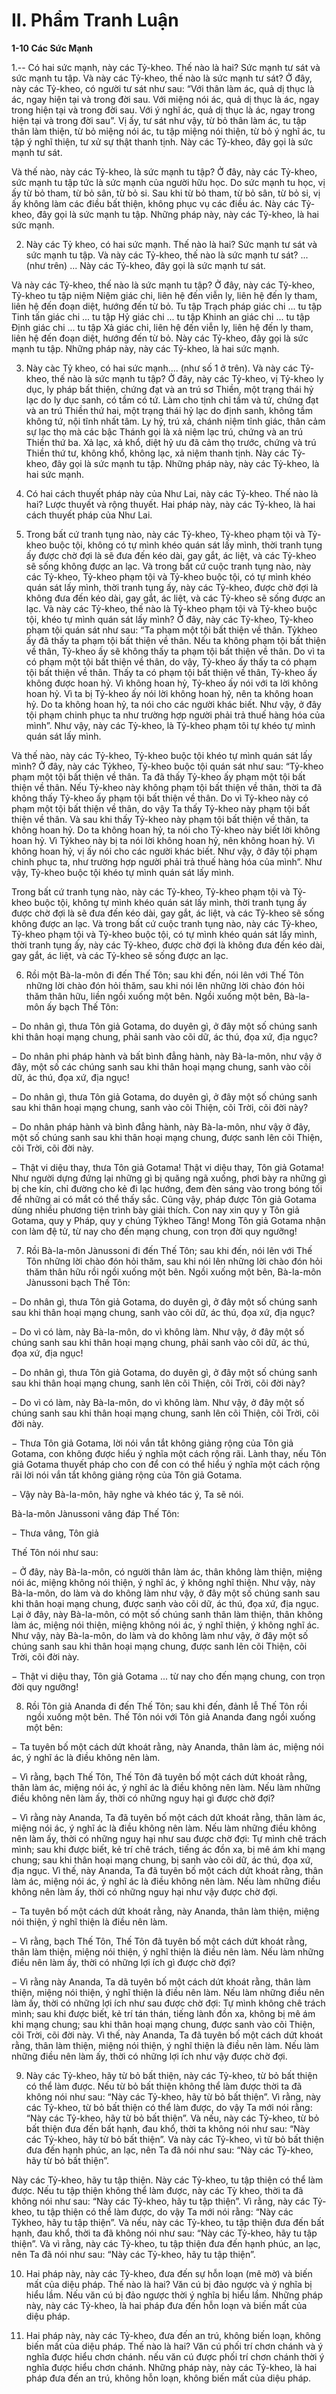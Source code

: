 # II. Phẩm Tranh Luận

**1-10 Các Sức Mạnh**

1.-- Có hai sức mạnh, này các Tỷ-kheo. Thế nào là hai? Sức mạnh tư sát và sức mạnh tu tập. Và này các
Tỷ-kheo, thế nào là sức mạnh tư sát? Ở đây, này các Tỷ-kheo, có người tư sát như sau: “Với thân làm
ác, quả dị thục là ác, ngay hiện tại và trong đời sau. Với miệng nói ác, quả dị thục là ác, ngay trong hiện
tại và trong đời sau. Với ý nghĩ ác, quả dị thục là ác, ngay trong hiện tại và trong đời sau”. Vị ấy, tư sát
như vậy, từ bỏ thân làm ác, tu tập thân làm thiện, từ bỏ miệng nói ác, tu tập miệng nói thiện, từ bỏ ý
nghĩ ác, tu tập ý nghĩ thiện, tư xử sự thật thanh tịnh. Này các Tỷ-kheo, đây gọi là sức mạnh tư sát.

Và thế nào, này các Tỷ-kheo, là sức mạnh tu tập? Ở đây, này các Tỷ-kheo, sức mạnh tu tập tức là sức
mạnh của người hữu học. Do sức mạnh tu học, vị ấy từ bỏ tham, từ bỏ sân, từ bỏ si. Sau khi từ bỏ tham,
từ bỏ sân, từ bỏ si, vị ấy không làm các điều bất thiện, không phục vụ các điều ác. Này các Tỷ-kheo, đây
gọi là sức mạnh tu tập. Những pháp này, này các Tỷ-kheo, là hai sức mạnh.

2. Này các Tỷ kheo, có hai sức mạnh. Thế nào là hai? Sức mạnh tư sát và sức mạnh tu tập. Và này các
Tỷ-kheo, thế nào là sức mạnh tư sát? ... (như trên) ... Này các Tỷ-kheo, đây gọi là sức mạnh tư sát.

Và này các Tỷ-kheo, thế nào là sức mạnh tu tập? Ở đây, này các Tỷ-kheo, Tỷ-kheo tu tập niệm Niệm
giác chi, liên hệ đến viễn ly, liên hệ đến ly tham, liên hệ đến đoạn diệt, hướng đến từ bỏ. Tu tập Trạch
pháp giác chi ... tu tập Tinh tấn giác chi ... tu tập Hỷ giác chi ... tu tập Khinh an giác chi ... tu tập Ðịnh
giác chi ... tu tập Xả giác chi, liên hệ đến viễn ly, liên hệ đến ly tham, liên hệ đến đoạn diệt, hướng đến
từ bỏ. Này các Tỷ-kheo, đây gọi là sức mạnh tu tập. Những pháp này, này các Tỷ-kheo, là hai sức mạnh.

3. Này càc Tỷ kheo, có hai sức mạnh.... (như số 1 ở trên). Và này các Tỷ-kheo, thế nào là sức mạnh tu
tập? Ở đây, này các Tỷ-kheo, vị Tỷ-kheo ly dục, ly pháp bất thiện, chứng đạt và an trú sơ Thiền, một
trạng thái hỷ lạc do ly dục sanh, có tầm có tứ. Làm cho tịnh chỉ tầm và tứ, chứng đạt và an trú Thiền thứ
hai, một trạng thái hỷ lạc do định sanh, không tầm không tứ, nội tĩnh nhất tâm. Ly hỷ, trú xả, chánh
niệm tỉnh giác, thân cảm sự lạc thọ mà các bậc Thánh gọi là xả niệm lạc trú, chứng và an trú Thiền thứ
ba. Xả lạc, xả khổ, diệt hỷ ưu đã cảm thọ trước, chứng và trú Thiền thứ tư, không khổ, không lạc, xả
niệm thanh tịnh. Này các Tỷ-kheo, đây gọi là sức mạnh tu tập. Những pháp này, này các Tỷ-kheo, là hai
sức mạnh.

4. Có hai cách thuyết pháp này của Như Lai, này các Tỷ-kheo. Thế nào là hai? Lược thuyết và rộng
thuyết. Hai pháp này, này các Tỷ-kheo, là hai cách thuyết pháp của Như Lai.

5. Trong bất cứ tranh tụng nào, này các Tỷ-kheo, Tỷ-kheo phạm tội và Tỷ-kheo buộc tội, không có tự
mình khéo quán sát lấy mình, thời tranh tụng ấy được chờ đợi là sẽ đưa đến kéo dài, gay gắt, ác liệt, và
các Tỷ-kheo sẽ sống không được an lạc. Và trong bất cứ cuộc tranh tụng nào, này các Tỷ-kheo, Tỷ-kheo
phạm tội và Tỷ-kheo buộc tội, có tự mình khéo quán sát lấy mình, thời tranh tụng ấy, này các Tỷ-kheo,
được chờ đợi là không đưa đến kéo dài, gay gắt, ác liệt, và các Tỷ-kheo sẽ sống được an lạc.
Và này các Tỷ-kheo, thế nào là Tỷ-kheo phạm tội và Tỷ-kheo buộc tội, khéo tự mình quán sát lấy mình?
Ở đây, này các Tỷ-kheo, Tỷ-kheo phạm tội quán sát như sau: “Ta phạm một tội bất thiện về thân. Tỷkheo ấy đã thấy ta phạm tội bất thiện về thân. Nếu ta không phạm tội bất thiện về thân, Tỷ-kheo ấy sẽ
không thấy ta phạm tội bất thiện về thân. Do vì ta có phạm một tội bất thiện về thân, do vậy, Tỷ-kheo ấy
thấy ta có phạm tội bất thiện về thân. Thấy ta có phạm tội bất thiện về thân, Tỷ-kheo ấy không được
hoan hỷ. Vì không hoan hỷ, Tỷ-kheo ấy nói với ta lời không hoan hỷ. Vì ta bị Tỷ-kheo ấy nói lời không
hoan hỷ, nên ta không hoan hỷ. Do ta không hoan hỷ, ta nói cho các người khác biết. Như vậy, ở đây tội
phạm chinh phục ta như trường hợp người phải trả thuế hàng hóa của mình”. Như vậy, này các Tỷ-kheo,
là Tỷ-kheo phạm tôi tự khéo tự mình quán sát lấy mình.

Và thế nào, này các Tỷ-kheo, Tỷ-kheo buộc tội khéo tự mình quán sát lấy mình? Ở đây, này các Tỷkheo, Tỷ-kheo buộc tội quán sát như sau: “Tỷ-kheo phạm một tội bất thiện về thân. Ta đã thấy Tỷ-kheo
ấy phạm một tội bất thiện về thân. Nếu Tỷ-kheo này không phạm tội bất thiện về thân, thời ta đã không
thấy Tỷ-kheo ấy phạm tội bất thiện về thân. Do vì Tỷ-kheo này có phạm một tội bất thiện về thân, do
vậy Ta thấy Tỷ-kheo này phạm tội bất thiện về thân. Và sau khi thấy Tỷ-kheo này phạm tội bất thiện về
thân, ta không hoan hỷ. Do ta không hoan hỷ, ta nói cho Tỷ-kheo này biết lời không hoan hỷ. Vì Tỷkheo này bị ta nói lời không hoan hỷ, nên không hoan hỷ. Vì không hoan hỷ, vị ấy nói cho các người
khác biết. Như vậy, ở đây tội phạm chinh phục ta, như trường hợp người phải trả thuế hàng hóa của
mình”. Như vậy, Tỷ-kheo buộc tội khéo tự mình quán sát lấy mình.

Trong bất cứ tranh tụng nào, này các Tỷ-kheo, Tỷ-kheo phạm tội và Tỷ-kheo buộc tội, không tự mình
khéo quán sát lấy mình, thời tranh tụng ấy được chờ đợi là sẽ đưa đến kéo dài, gay gắt, ác liệt, và các
Tỷ-kheo sẽ sống không được an lạc. Và trong bất cứ cuộc tranh tụng nào, này các Tỷ-kheo, Tỷ-kheo
phạm tội và Tỷ-kheo buộc tội, có tự mình khéo quán sát lấy mình, thời tranh tụng ấy, này các Tỷ-kheo,
được chờ đợi là không đưa đến kéo dài, gay gắt, ác liệt, và các Tỷ-kheo sẽ sống được an lạc.

6. Rồi một Bà-la-môn đi đến Thế Tôn; sau khi đến, nói lên với Thế Tôn những lời chào đón hỏi thăm,
sau khi nói lên những lời chào đón hỏi thăm thân hữu, liền ngồi xuống một bên. Ngồi xuống một bên,
Bà-la-môn ấy bạch Thế Tôn:

− Do nhân gì, thưa Tôn giả Gotama, do duyên gì, ở đây một số chúng sanh khi thân hoại mạng chung,
phải sanh vào cõi dữ, ác thú, đọa xứ, địa ngục?

− Do nhân phi pháp hành và bất bình đẳng hành, này Bà-la-môn, như vậy ở đây, một số các chúng sanh
sau khi thân hoại mạng chung, sanh vào cõi dữ, ác thú, đọa xứ, địa ngục!

− Do nhân gì, thưa Tôn giả Gotama, do duyên gì, ở đây một số chúng sanh sau khi thân hoại mạng
chung, sanh vào cõi Thiện, cõi Trời, cõi đời này?

− Do nhân pháp hành và bình đẳng hành, này Bà-la-môn, như vậy ở đây, một số chúng sanh sau khi thân
hoại mạng chung, được sanh lên cõi Thiện, cõi Trời, cõi đời này.

− Thật vi diệu thay, thưa Tôn giả Gotama! Thật vi diệu thay, Tôn giả Gotama! Như người dựng đứng lại
những gì bị quăng ngã xuống, phơi bày ra những gì bị che kín, chỉ đường cho kẻ đi lạc hướng, đem đèn
sáng vào trong bóng tối để những ai có mắt có thể thấy sắc. Cũng vậy, pháp được Tôn giả Gotama dùng
nhiều phương tiện trình bày giải thích. Con nay xin quy y Tôn giả Gotama, quy y Pháp, quy y chúng Tỷkheo Tăng! Mong Tôn giả Gotama nhận con làm đệ tử, từ nay cho đến mạng chung, con trọn đời quy
ngưỡng!

7. Rồi Bà-la-môn Jànussoni đi đến Thế Tôn; sau khi đến, nói lên với Thế Tôn những lời chào đón hỏi
thăm, sau khi nói lên những lời chào đón hỏi thăm thân hữu rồi ngồi xuống một bên. Ngồi xuống một
bên, Bà-la-môn Jànussoni bạch Thế Tôn:

− Do nhân gì, thưa Tôn giả Gotama, do duyên gì, ở đây một số chúng sanh sau khi thân hoại mạng
chung, sanh vào cõi dữ, ác thú, đọa xứ, địa ngục?

− Do vì có làm, này Bà-la-môn, do vì không làm. Như vậy, ở đây một số chúng sanh sau khi thân hoại
mạng chung, phải sanh vào cõi dữ, ác thú, đọa xứ, địa ngục!

− Do nhân gì, thưa Tôn giả Gotama, do duyên gì, ở đây một số chúng sanh sau khi thân hoại mạng
chung, sanh lên cõi Thiện, cõi Trời, cõi đời này?

− Do vì có làm, này Bà-la-môn, do vì không làm. Như vậy, ở đây một số chúng sanh sau khi thân hoại
mạng chung, sanh lên cõi Thiện, cõi Trời, cõi đời này.

− Thưa Tôn giả Gotama, lời nói vắn tắt không giảng rộng của Tôn giả Gotama, con không được hiểu ý
nghĩa một cách rộng rãi. Lành thay, nếu Tôn giả Gotama thuyết pháp cho con để con có thể hiểu ý nghĩa
một cách rộng rãi lời nói vắn tắt không giảng rộng của Tôn giả Gotama.

− Vậy này Bà-la-môn, hãy nghe và khéo tác ý, Ta sẽ nói.

Bà-la-môn Jànussoni vâng đáp Thế Tôn:

− Thưa vâng, Tôn giả

Thế Tôn nói như sau:

− Ở đây, này Bà-la-môn, có người thân làm ác, thân không làm thiện, miệng nói ác, miệng không nói
thiện, ý nghĩ ác, ý không nghĩ thiện. Như vậy, này Bà-la-môn, do làm và do không làm như vậy, ở đây
một số chúng sanh sau khi thân hoại mạng chung, được sanh vào cõi dữ, ác thú, đọa xứ, địa ngục. Lại ở
đây, này Bà-la-môn, có một số chúng sanh thân làm thiện, thân không làm ác, miệng nói thiện, miệng
không nói ác, ý nghĩ thiện, ý không nghĩ ác. Như vậy, này Bà-la-môn, do làm và do không làm như vậy,
ở đây một số chúng sanh sau khi thân hoại mạng chung, được sanh lên cõi Thiện, cõi Trời, cõi đời này.

− Thật vi diệu thay, Tôn giả Gotama ... từ nay cho đến mạng chung, con trọn đời quy ngưỡng!

8. Rồi Tôn giả Ananda đi đến Thế Tôn; sau khi đến, đảnh lễ Thế Tôn rồi ngồi xuống một bên. Thế Tôn
nói với Tôn giả Ananda đang ngồi xuống một bên:

− Ta tuyên bố một cách dứt khoát rằng, này Ananda, thân làm ác, miệng nói ác, ý nghĩ ác là điều không
nên làm.

− Vì rằng, bạch Thế Tôn, Thế Tôn đã tuyên bố một cách dứt khoát rằng, thân làm ác, miệng nói ác, ý
nghĩ ác là điều không nên làm. Nếu làm những điều không nên làm ấy, thời có những nguy hại gì được
chờ đợi?

− Vì rằng này Ananda, Ta đã tuyên bố một cách dứt khoát rằng, thân làm ác, miệng nói ác, ý nghĩ ác là
điều không nên làm. Nếu làm những điều không nên làm ấy, thời có những nguy hại như sau được chờ
đợi: Tự mình chê trách mình; sau khi được biết, kẻ trí chê trách, tiếng ác đồn xa, bị mê ám khi mạng
chung; sau khi thân hoại mạng chung, bị sanh vào cõi dữ, ác thú, đọa xứ, địa ngục. Vì thế, này Ananda,
Ta đã tuyên bố một cách dứt khoát rằng, thân làm ác, miệng nói ác, ý nghĩ ác là điều không nên làm.
Nếu làm những điều không nên làm ấy, thời có những nguy hại như vậy được chờ đợi.

− Ta tuyên bố một cách dứt khoát rằng, này Ananda, thân làm thiện, miệng nói thiện, ý nghĩ thiện là điều
nên làm.

− Vì rằng, bạch Thế Tôn, Thế Tôn đã tuyên bố một cách dứt khoát rằng, thân làm thiện, miệng nói thiện,
ý nghĩ thiện là điều nên làm. Nếu làm những điều nên làm ấy, thời có những lợi ích gì được chờ đợi?

− Vì rằng này Ananda, Ta dã tuyên bố một cách dứt khoát rằng, thân làm thiện, miệng nói thiện, ý nghĩ
thiện là điều nên làm. Nếu làm những điều nên làm ấy, thời có những lợi ích như sau được chờ đợi: Tự
mình không chê trách mình; sau khi được biết, kẻ trí tán thán, tiếng lành đồn xa, không bị mê ám khi
mạng chung; sau khi thân hoại mạng chung, được sanh vào cõi Thiện, cõi Trời, cõi đời này. Vì thế, này
Ananda, Ta đã tuyên bố một cách dứt khoát rằng, thân làm thiện, miệng nói thiện, ý nghĩ thiện là điều
nên làm. Nếu làm những điều nên làm ấy, thời có những lợi ích như vậy được chờ đợi.

9. Này các Tỷ-kheo, hãy từ bỏ bất thiện, này các Tỷ-kheo, từ bỏ bất thiện có thể làm được. Nếu từ bỏ bất
thiện không thể làm được thời ta đã không nói như sau: “Này các Tỷ-kheo, hãy từ bỏ bất thiện”. Vì rằng,
này các Tỷ-kheo, từ bỏ bất thiện có thể làm được, do vậy Ta mới nói rằng: “Này các Tỷ-kheo, hãy từ bỏ
bất thiện”. Và nếu, này các Tỷ-kheo, từ bỏ bất thiện đưa đến bất hạnh, đau khổ, thời ta không nói như
sau: “Này các Tỷ-kheo, hãy từ bỏ bất thiện”. Và này các Tỷ-kheo, vì từ bỏ bất thiện đưa đến hạnh phúc,
an lạc, nên Ta đã nói như sau: “Này các Tỷ-kheo, hãy từ bỏ bất thiện”.

Này các Tỷ-kheo, hãy tu tập thiện. Này các Tỷ-kheo, tu tập thiện có thể làm được. Nếu tu tập thiện
không thể làm được, này các Tỳ kheo, thời ta đã không nói như sau: “Này các Tỷ-kheo, hãy tu tập
thiện”. Vì rằng, này các Tỷ-kheo, tu tập thiện có thể làm được, do vậy Ta mới nói rằng: “Này các Tỷkheo, hãy tu tập thiện”. Và nếu, này các Tỷ-kheo, tu tập thiện đưa đến bất hạnh, đau khổ, thời ta đã
không nói như sau: “Này các Tỷ-kheo, hãy tu tập thiện”. Và vì rằng, này các Tỷ-kheo, tu tập thiện đưa
đến hạnh phúc, an lạc, nên Ta đã nói như sau: “Này các Tỷ-kheo, hãy tu tập thiện”.

10. Hai pháp này, này các Tỷ-kheo, đưa đến sự hỗn loạn (mê mờ) và biến mất của diệu pháp. Thế nào là
hai? Văn cú bị đảo ngược và ý nghĩa bị hiểu lầm. Nếu văn cú bị đảo ngược thời ý nghĩa bị hiểu lầm.
Những pháp này, này các Tỷ-kheo, là hai pháp đưa đến hỗn loạn và biến mất của diệu pháp.

11. Hai pháp này, này các Tỷ-kheo, đưa đến an trú, không biến loạn, không biến mất của diệu pháp. Thế
nào là hai? Văn cú phối trí chơn chánh và ý nghĩa được hiểu chơn chánh. nếu văn cú được phối trí chơn
chánh thời ý nghĩa được hiểu chơn chánh. Những pháp này, này các Tỷ-kheo, là hai pháp đưa đến an trú,
không hỗn loạn, không biến mất của diệu pháp.

